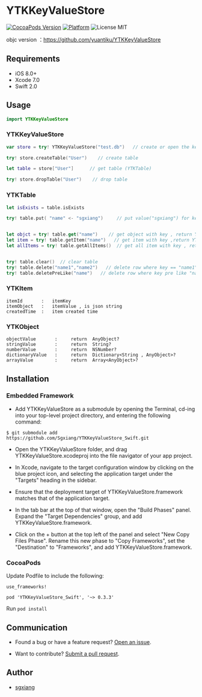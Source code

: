 YTKKeyValueStore
==========

[![CocoaPods Version](https://cocoapod-badges.herokuapp.com/v/YTKKeyValueStore_Swift/badge.png)](http://cocoadocs.org/docsets/YTKKeyValueStore_Swift) [![Platform](https://cocoapod-badges.herokuapp.com/p/YTKKeyValueStore_Swift/badge.png)](http://cocoadocs.org/docsets/YTKKeyValueStore_Swift) ![License MIT](https://go-shields.herokuapp.com/license-MIT-blue.png)

objc version ：https://github.com/yuantiku/YTKKeyValueStore



## Requirements

- iOS 8.0+ 
- Xcode 7.0
- Swift 2.0

## Usage 

```swift
import YTKKeyValueStore
```

### YTKKeyValueStore

```swift
var store = try! YTKKeyValueStore("test.db")   // create or open the key-value store

try! store.createTable("User")    // create table

let table = store["User"]      // get table (YTKTable)

try! store.dropTable("User")    // drop table
```

### YTKTable

```swift
let isExists = table.isExists

try! table.put( "name" <- "sgxiang")     // put value("sgxiang") for key("name") into table , support string,number,dictionary,array


let objct = try! table.get("name")    // get object with key , return YTKObject?
let item = try! table.getItem("name")   // get item with key ,return YTKItem?
let allItems = try! table.getAllItems()  // get all item with key , return  [YTKItem]?


try! table.clear()  // clear table
try! table.delete("name1","name2")   // delete row where key == "name1" and "name2"
try! table.deletePreLike("name")   // delete row where key pre like "name"
```

### YTKItem

```
itemId       :   itemKey
itemObject   :   itemValue , is json string
createdTime  :   item created time
```
### YTKObject

```
objectValue       :     return  AnyObject?
stringValue       :     return  String?
numberValue       :     return  NSNumber?
dictionaryValue   :     return  Dictionary<String , AnyObject>?
arrayValue        :     return  Array<AnyObject>?
```

## Installation

### Embedded Framework

- Add YTKKeyValueStore as a submodule by opening the Terminal, cd-ing into your top-level project directory, and entering the following command:

```
$ git submodule add https://github.com/Sgxiang/YTKKeyValueStore_Swift.git
```
- Open the YTKKeyValueStore folder, and drag YTKKeyValueStore.xcodeproj into the file navigator of your app project.

- In Xcode, navigate to the target configuration window by clicking on the blue project icon, and selecting the application target under the "Targets" heading in the sidebar.

- Ensure that the deployment target of YTKKeyValueStore.framework matches that of the application target.

- In the tab bar at the top of that window, open the "Build Phases" panel.
Expand the "Target Dependencies" group, and add YTKKeyValueStore.framework.

- Click on the + button at the top left of the panel and select "New Copy Files Phase". Rename this new phase to "Copy Frameworks", set the "Destination" to "Frameworks", and add YTKKeyValueStore.framework.

### CocoaPods

Update Podfile to include the following:

```
use_frameworks!

pod 'YTKKeyValueStore_Swift', '~> 0.3.3'
```

Run `pod install`

## Communication

- Found a bug or have a feature request? [Open an issue](https://github.com/sgxiang/YTKKeyValueStore_Swift/issues).

- Want to contribute? [Submit a pull request](https://github.com/sgxiang/YTKKeyValueStore_Swift/pulls).

## Author

- [sgxiang](https://twitter.com/sgxiang1992)

